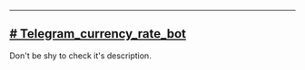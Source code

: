 -----------------------------------------------------------------
[# Telegram_currency_rate_bot](https://t.me/andrew_currency_bot)
-----------------------------------------------------------------
Don't be shy to check it's description.
